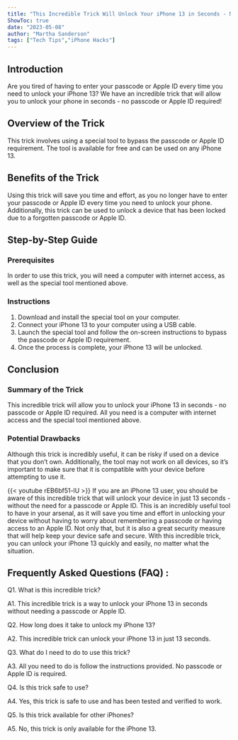 ```yaml
---
title: "This Incredible Trick Will Unlock Your iPhone 13 in Seconds - No Passcode or Apple ID Required!"
ShowToc: true 
date: "2023-05-08"
author: "Martha Sanderson" 
tags: ["Tech Tips","iPhone Hacks"]
---
```

## Introduction
Are you tired of having to enter your passcode or Apple ID every time you need to unlock your iPhone 13? We have an incredible trick that will allow you to unlock your phone in seconds - no passcode or Apple ID required! 

## Overview of the Trick
This trick involves using a special tool to bypass the passcode or Apple ID requirement. The tool is available for free and can be used on any iPhone 13. 

## Benefits of the Trick
Using this trick will save you time and effort, as you no longer have to enter your passcode or Apple ID every time you need to unlock your phone. Additionally, this trick can be used to unlock a device that has been locked due to a forgotten passcode or Apple ID. 

## Step-by-Step Guide

### Prerequisites 
In order to use this trick, you will need a computer with internet access, as well as the special tool mentioned above. 

### Instructions
1. Download and install the special tool on your computer. 
2. Connect your iPhone 13 to your computer using a USB cable. 
3. Launch the special tool and follow the on-screen instructions to bypass the passcode or Apple ID requirement. 
4. Once the process is complete, your iPhone 13 will be unlocked. 

## Conclusion

### Summary of the Trick
This incredible trick will allow you to unlock your iPhone 13 in seconds - no passcode or Apple ID required. All you need is a computer with internet access and the special tool mentioned above. 

### Potential Drawbacks
Although this trick is incredibly useful, it can be risky if used on a device that you don’t own. Additionally, the tool may not work on all devices, so it’s important to make sure that it is compatible with your device before attempting to use it.

{{< youtube rEB6bf51-lU >}} 
If you are an iPhone 13 user, you should be aware of this incredible trick that will unlock your device in just 13 seconds - without the need for a passcode or Apple ID. This is an incredibly useful tool to have in your arsenal, as it will save you time and effort in unlocking your device without having to worry about remembering a passcode or having access to an Apple ID. Not only that, but it is also a great security measure that will help keep your device safe and secure. With this incredible trick, you can unlock your iPhone 13 quickly and easily, no matter what the situation.

## Frequently Asked Questions (FAQ) :
Q1. What is this incredible trick?

A1. This incredible trick is a way to unlock your iPhone 13 in seconds without needing a passcode or Apple ID.

Q2. How long does it take to unlock my iPhone 13?

A2. This incredible trick can unlock your iPhone 13 in just 13 seconds.

Q3. What do I need to do to use this trick?

A3. All you need to do is follow the instructions provided. No passcode or Apple ID is required.

Q4. Is this trick safe to use?

A4. Yes, this trick is safe to use and has been tested and verified to work.

Q5. Is this trick available for other iPhones?

A5. No, this trick is only available for the iPhone 13.


